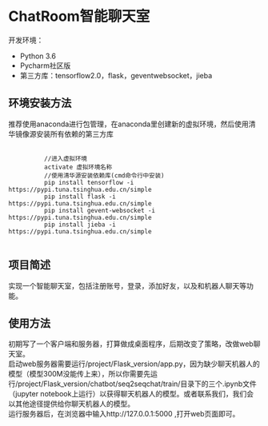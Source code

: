 # ChatRoom智能聊天室
开发环境：
- Python 3.6
- Pycharm社区版
- 第三方库：tensorflow2.0，flask，geventwebsocket，jieba
## 环境安装方法
推荐使用anaconda进行包管理，在anaconda里创建新的虚拟环境，然后使用清华镜像源安装所有依赖的第三方库 <br>
<pre>
    <code>
          //进入虚拟环境
          activate 虚拟环境名称 
          //使用清华源安装依赖库(cmd命令行中安装)
          pip install tensorflow -i https://pypi.tuna.tsinghua.edu.cn/simple
          pip install flask -i https://pypi.tuna.tsinghua.edu.cn/simple
          pip install gevent-websocket -i https://pypi.tuna.tsinghua.edu.cn/simple
          pip install jieba -i https://pypi.tuna.tsinghua.edu.cn/simple
    </code>
</pre>
## 项目简述
实现一个智能聊天室，包括注册账号，登录，添加好友，以及和机器人聊天等功能。
## 使用方法
初期写了一个客户端和服务器，打算做成桌面程序，后期改变了策略，改做web聊天室。 <br>
启动web服务器需要运行/project/Flask_version/app.py，因为缺少聊天机器人的模型（模型300M没能传上来），所以你需要先运行/project/Flask_version/chatbot/seq2seqchat/train/目录下的三个.ipynb文件（jupyter notebook上运行）以获得聊天机器人的模型。或者联系我们，我们会以其他途径提供给你聊天机器人的模型。<br>
运行服务器后，在浏览器中输入http://127.0.0.1:5000 ,打开web页面即可。
